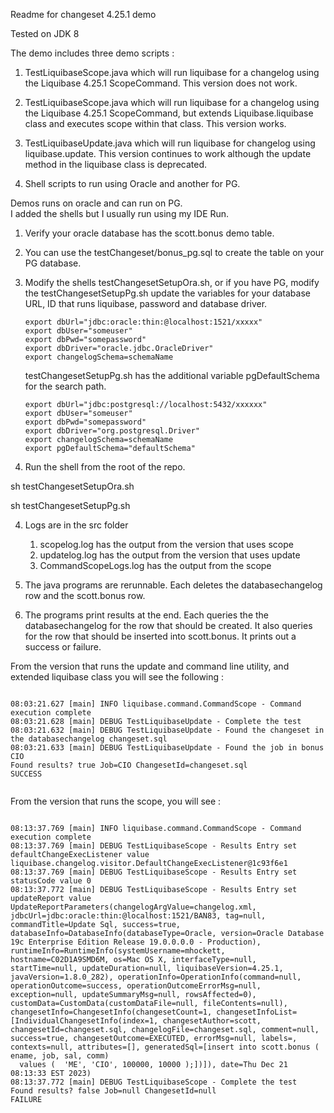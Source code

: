 Readme for changeset 4.25.1 demo

Tested on JDK 8

The demo includes three demo scripts :

1. TestLiquibaseScope.java which will run liquibase for a changelog using the Liquibase 4.25.1 ScopeCommand. This version does not work.

1. TestLiquibaseScope.java which will run liquibase for a changelog using the Liquibase 4.25.1 ScopeCommand, but extends Liquibase.liquibase class and executes scope within that class. This version works.

1. TestLiquibaseUpdate.java which will run liquibase for changelog using liquibase.update. This version continues to work although the update method in the liquibase class is deprecated. 

1. Shell scripts to run using Oracle and another for PG. 

Demos runs on oracle and can run on PG.  
I added the shells but I usually run using my IDE Run. 

1.  Verify your oracle database has the scott.bonus demo table.  

2. You can use the testChangeset/bonus_pg.sql to create the table on your PG database.  

1. Modify the shells testChangesetSetupOra.sh, or if you have PG, modify the testChangesetSetupPg.sh 
   update the variables for your database URL, ID that runs liquibase, password and database driver. 

    ```
    export dbUrl="jdbc:oracle:thin:@localhost:1521/xxxxx"
    export dbUser="someuser"
    export dbPwd="somepassword"
    export dbDriver="oracle.jdbc.OracleDriver"
    export changelogSchema=schemaName
   
   ```    

   testChangesetSetupPg.sh has the additional variable pgDefaultSchema for the search path. 

   ``` 
   export dbUrl="jdbc:postgresql://localhost:5432/xxxxxx"
   export dbUser="someuser"
   export dbPwd="somepassword"
   export dbDriver="org.postgresql.Driver"
   export changelogSchema=schemaName
   export pgDefaultSchema="defaultSchema"

   ```
 
3. Run the shell from the root of the repo. 

  sh testChangesetSetupOra.sh 

  sh testChangesetSetupPg.sh

4. Logs are in the src folder 

   1. scopelog.log has the output from the version that uses scope
   1. updatelog.log has the output from the version that uses update
   1. CommandScopeLogs.log has the output from the scope  

5. The java programs are rerunnable.  Each deletes the databasechangelog row and the scott.bonus row. 
6. The programs print results at the end.  Each queries the the databasechangelog for the row that should be created.
It also queries for the row that should be inserted into scott.bonus.  It prints out a success or failure. 

From the version that runs the update and command line utility, and extended liquibase class you will see the following :

```

08:03:21.627 [main] INFO liquibase.command.CommandScope - Command execution complete
08:03:21.628 [main] DEBUG TestLiquibaseUpdate - Complete the test
08:03:21.632 [main] DEBUG TestLiquibaseUpdate - Found the changeset in the databasechangelog changeset.sql
08:03:21.633 [main] DEBUG TestLiquibaseUpdate - Found the job in bonus CIO
Found results? true Job=CIO ChangesetId=changeset.sql
SUCCESS   
   
```
   
From the version that runs the scope, you will see :

```text

08:13:37.769 [main] INFO liquibase.command.CommandScope - Command execution complete
08:13:37.769 [main] DEBUG TestLiquibaseScope - Results Entry set defaultChangeExecListener value liquibase.changelog.visitor.DefaultChangeExecListener@1c93f6e1
08:13:37.769 [main] DEBUG TestLiquibaseScope - Results Entry set statusCode value 0
08:13:37.772 [main] DEBUG TestLiquibaseScope - Results Entry set updateReport value UpdateReportParameters(changelogArgValue=changelog.xml, jdbcUrl=jdbc:oracle:thin:@localhost:1521/BAN83, tag=null, commandTitle=Update Sql, success=true, databaseInfo=DatabaseInfo(databaseType=Oracle, version=Oracle Database 19c Enterprise Edition Release 19.0.0.0.0 - Production), runtimeInfo=RuntimeInfo(systemUsername=mhockett, hostname=C02D1A9SMD6M, os=Mac OS X, interfaceType=null, startTime=null, updateDuration=null, liquibaseVersion=4.25.1, javaVersion=1.8.0_282), operationInfo=OperationInfo(command=null, operationOutcome=success, operationOutcomeErrorMsg=null, exception=null, updateSummaryMsg=null, rowsAffected=0), customData=CustomData(customDataFile=null, fileContents=null), changesetInfo=ChangesetInfo(changesetCount=1, changesetInfoList=[IndividualChangesetInfo(index=1, changesetAuthor=scott, changesetId=changeset.sql, changelogFile=changeset.sql, comment=null, success=true, changesetOutcome=EXECUTED, errorMsg=null, labels=, contexts=null, attributes=[], generatedSql=[insert into scott.bonus ( ename, job, sal, comm)
  values (  'ME', 'CIO', 100000, 10000 );])]), date=Thu Dec 21 08:13:33 EST 2023)
08:13:37.772 [main] DEBUG TestLiquibaseScope - Complete the test
Found results? false Job=null ChangesetId=null
FAILURE


```
 
 
